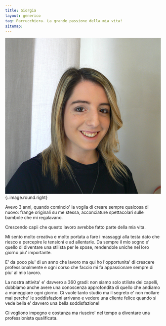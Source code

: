 ```yaml
---
title: Giorgia
layout: generico
tag: Parrucchiera. La grande passione della mia vita!
sitemap:
---
```


![](images/profili/giorgia.jpg){:.image.round.right}

Avevo 3 anni, quando comincio' la voglia di creare sempre qualcosa di nuovo: frange originali su me stessa, acconciature spettacolari sulle bambole che mi regalavano.

Crescendo capii che questo lavoro avrebbe fatto parte della mia vita.

Mi sento molto creativa e molto portata a fare i massaggi alla testa dato che riesco a percepire le tensioni e ad allentarle. Da sempre il mio sogno e' quello di diventare una stilista per le spose, rendendole uniche nel loro giorno piu' importante.

E' da poco piu' di un anno che lavoro ma qui ho l'opportunita' di crescere professionalmente e ogni corso che faccio mi fa appassionare sempre di piu' al mio lavoro.

La nostra attivita' e' davvero a 360 gradi: non siamo solo stiliste dei capelli, dobbiamo anche avere una conoscenza approfondita di quello che andiamo a maneggiare ogni giorno. Ci vuole tanto studio ma il segreto e' non mollare mai perche' le soddisfazioni arrivano e vedere una cliente felice quando si vede bella e' davvero una bella soddisfazione!

Ci vogliono impegno e costanza ma riusciro' nel tempo a diventare una professionista qualificata.